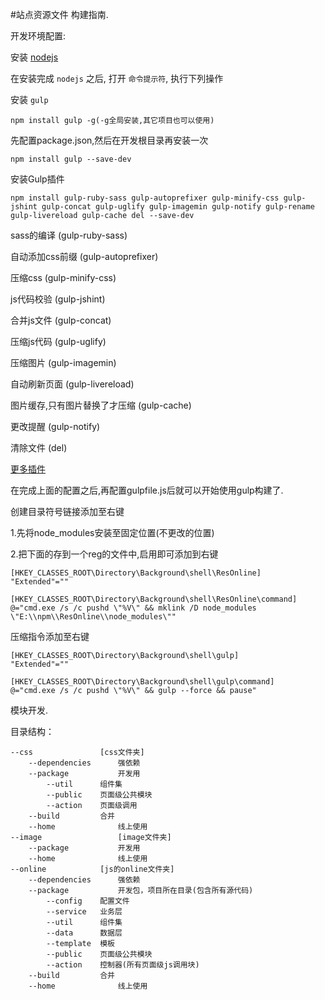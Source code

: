 #站点资源文件 构建指南.

开发环境配置:

安装 [nodejs](http://nodejs.org)

在安装完成 `nodejs` 之后, 打开 `命令提示符`, 执行下列操作

安装 `gulp`
```
npm install gulp -g(-g全局安装,其它项目也可以使用)
```

先配置package.json,然后在开发根目录再安装一次
```
npm install gulp --save-dev
```

安装Gulp插件
```
npm install gulp-ruby-sass gulp-autoprefixer gulp-minify-css gulp-jshint gulp-concat gulp-uglify gulp-imagemin gulp-notify gulp-rename gulp-livereload gulp-cache del --save-dev
```

sass的编译 (gulp-ruby-sass)

自动添加css前缀 (gulp-autoprefixer)

压缩css (gulp-minify-css)

js代码校验 (gulp-jshint)

合并js文件 (gulp-concat)

压缩js代码 (gulp-uglify)

压缩图片 (gulp-imagemin)

自动刷新页面 (gulp-livereload)

图片缓存,只有图片替换了才压缩 (gulp-cache)

更改提醒 (gulp-notify)

清除文件 (del)

[更多插件](http://gulpjs.com/plugins/)


在完成上面的配置之后,再配置gulpfile.js后就可以开始使用gulp构建了.

创建目录符号链接添加至右键

1.先将node_modules安装至固定位置(不更改的位置)

2.把下面的存到一个reg的文件中,启用即可添加到右键
```
[HKEY_CLASSES_ROOT\Directory\Background\shell\ResOnline]
"Extended"=""
```

```
[HKEY_CLASSES_ROOT\Directory\Background\shell\ResOnline\command]
@="cmd.exe /s /c pushd \"%V\" && mklink /D node_modules \"E:\\npm\\ResOnline\\node_modules\""
```

压缩指令添加至右键
```
[HKEY_CLASSES_ROOT\Directory\Background\shell\gulp]
"Extended"=""
```
```
[HKEY_CLASSES_ROOT\Directory\Background\shell\gulp\command]
@="cmd.exe /s /c pushd \"%V\" && gulp --force && pause"
```


模块开发.

目录结构：
```
--css			    [css文件夹]
	--dependencies		强依赖
	--package     		开发用
		--util 		组件集
		--public	页面级公共模块
		--action	页面级调用
	--build			合并
	--home        		线上使用
--image		      	    [image文件夹]
	--package     		开发用
	--home        		线上使用
--online		    [js的online文件夹]
	--dependencies		强依赖
	--package	    	开发包，项目所在目录(包含所有源代码)
		--config	配置文件
		--service	业务层
		--util		组件集
		--data		数据层
		--template	模板
		--public	页面级公共模块
		--action	控制器(所有页面级js调用块)
	--build			合并
	--home        		线上使用
```
